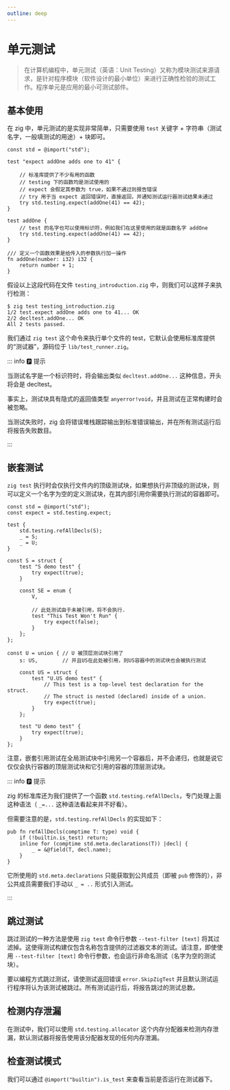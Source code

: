 ```yaml
---
outline: deep
---
```


# 单元测试

> 在计算机编程中，单元测试（英语：Unit Testing）又称为模块测试来源请求，是针对程序模块（软件设计的最小单位）来进行正确性检验的测试工作。程序单元是应用的最小可测试部件。

## 基本使用

在 zig 中，单元测试的是实现非常简单，只需要使用 `test` 关键字 + 字符串（测试名字，一般填测试的用途）+ 块即可。

```zig
const std = @import("std");

test "expect addOne adds one to 41" {

    // 标准库提供了不少有用的函数
    // testing 下的函数均是测试使用的
    // expect 会假定其参数为 true，如果不通过则报告错误
    // try 用于当 expect 返回错误时，直接返回，并通知测试运行器测试结果未通过
    try std.testing.expect(addOne(41) == 42);
}

test addOne {
    // test 的名字也可以使用标识符，例如我们在这里使用的就是函数名字 addOne
    try std.testing.expect(addOne(41) == 42);
}

/// 定义一个函数效果是给传入的参数执行加一操作
fn addOne(number: i32) i32 {
    return number + 1;
}
```

假设以上这段代码在文件 `testing_introduction.zig` 中，则我们可以这样子来执行检测：

```shell
$ zig test testing_introduction.zig
1/2 test.expect addOne adds one to 41... OK
2/2 decltest.addOne... OK
All 2 tests passed.
```

我们通过 `zig test` 这个命令来执行单个文件的 test，它默认会使用标准库提供的“测试器”，源码位于 `lib/test_runner.zig`。

::: info 🅿️ 提示

当测试名字是一个标识符时，将会输出类似 `decltest.addOne...` 这种信息，开头将会是 decltest。

事实上，测试块具有隐式的返回值类型 `anyerror!void`，并且测试在正常构建时会被忽略。

当测试失败时，zig 会将错误堆栈跟踪输出到标准错误输出，并在所有测试运行后将报告失败数目。

:::

## 嵌套测试

`zig test` 执行时会仅执行文件内的顶级测试块，如果想执行非顶级的测试块，则可以定义一个名字为空的定义测试块，在其内部引用你需要执行测试的容器即可。

```zig
const std = @import("std");
const expect = std.testing.expect;

test {
    std.testing.refAllDecls(S);
    _ = S;
    _ = U;
}

const S = struct {
    test "S demo test" {
        try expect(true);
    }

    const SE = enum {
        V,

        // 此处测试由于未被引用，将不会执行.
        test "This Test Won't Run" {
            try expect(false);
        }
    };
};

const U = union { // U 被顶层测试块引用了
    s: US,        // 并且US在此处被引用，则US容器中的测试块也会被执行测试

    const US = struct {
        test "U.US demo test" {
            // This test is a top-level test declaration for the struct.
            // The struct is nested (declared) inside of a union.
            try expect(true);
        }
    };

    test "U demo test" {
        try expect(true);
    }
};
```

注意，嵌套引用测试在全局测试块中引用另一个容器后，并不会递归，也就是说它仅仅会执行容器的顶层测试块和它引用的容器的顶层测试块。

::: info 🅿️ 提示

zig 的标准库还为我们提供了一个函数 `std.testing.refAllDecls`，专门处理上面这种语法（ `_=...` 这种语法看起来并不好看）。

但需要注意的是，`std.testing.refAllDecls` 的实现如下：

```zig
pub fn refAllDecls(comptime T: type) void {
    if (!builtin.is_test) return;
    inline for (comptime std.meta.declarations(T)) |decl| {
        _ = &@field(T, decl.name);
    }
}
```

它所使用的 `std.meta.declarations` 只能获取到公共成员（即被 `pub` 修饰的），非公共成员需要我们手动以 `_ = ..` 形式引入测试。

:::

## 跳过测试

跳过测试的一种方法是使用 `zig test` 命令行参数 `--test-filter [text]` 将其过滤掉。这使得测试构建仅包含名称包含提供的过滤器文本的测试。请注意，即使使用 `--test-filter [text]` 命令行参数，也会运行非命名测试（名字为空的测试块）。

要以编程方式跳过测试，请使测试返回错误 `error.SkipZigTest` 并且默认测试运行程序将认为该测试被跳过。所有测试运行后，将报告跳过的测试总数。

## 检测内存泄漏

在测试中，我们可以使用 `std.testing.allocator` 这个内存分配器来检测内存泄漏，默认测试器将报告使用该分配器发现的任何内存泄漏。

## 检查测试模式

我们可以通过 `@import("builtin").is_test` 来查看当前是否运行在测试器下。
